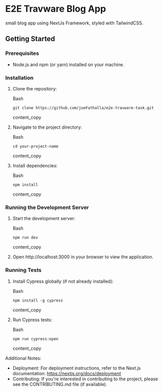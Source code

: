 # E2E Travware Blog App

small blog app using NextJs Framework, styled with TailwindCSS.

Getting Started
---------------

### Prerequisites

-   Node.js and npm (or yarn) installed on your machine.

### Installation

1.  Clone the repository:

    Bash

    ```
    git clone https://github.com/joeFathalla/e2e-travware-task.git

    ```


    content_copy

2.  Navigate to the project directory:

    Bash

    ```
    cd your-project-name

    ```

    content_copy

3.  Install dependencies:

    Bash

    ```
    npm install

    ```

    content_copy

### Running the Development Server

1.  Start the development server:

    Bash

    ```
    npm run dev

    ```

    content_copy

2.  Open http://localhost:3000 in your browser to view the application.

### Running Tests

1.  Install Cypress globally (if not already installed):

    Bash

    ```
    npm install -g cypress

    ```

    content_copy

2.  Run Cypress tests:

    Bash

    ```
    npm run cypress:open

    ```

    content_copy

Additional Notes:
-   Deployment: For deployment instructions, refer to the Next.js documentation: <https://nextjs.org/docs/deployment>
-   Contributing: If you're interested in contributing to the project, please see the CONTRIBUTING.md file (if available).
